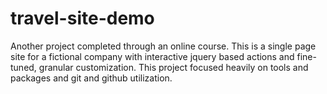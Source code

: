 # travel-site-demo

Another project completed through an online course. This is a single page site for a fictional company with interactive jquery based actions and fine-tuned, granular customization. This project focused heavily on tools and packages and git and github utilization.
